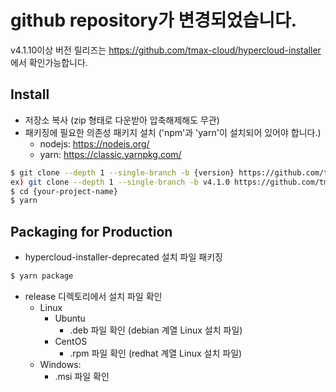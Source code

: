# github repository가 변경되었습니다.

v4.1.10이상 버전 릴리즈는 https://github.com/tmax-cloud/hypercloud-installer 에서 확인가능합니다.

## Install

- 저장소 복사 (zip 형태로 다운받아 압축해제해도 무관)
- 패키징에 필요한 의존성 패키지 설치 ('npm'과 'yarn'이 설치되어 있어야 합니다.)
  - nodejs: https://nodejs.org/
  - yarn: https://classic.yarnpkg.com/

```bash
$ git clone --depth 1 --single-branch -b {version} https://github.com/tmax-cloud/hypercloud-installer-deprecated.git {your-project-name}
ex) git clone --depth 1 --single-branch -b v4.1.0 https://github.com/tmax-cloud/hypercloud-installer-deprecated.git hypercloud-installer-deprecated
$ cd {your-project-name}
$ yarn
```

## Packaging for Production

- hypercloud-installer-deprecated 설치 파일 패키징

```bash
$ yarn package
```

- release 디렉토리에서 설치 파일 확인
  - Linux
    - Ubuntu
      - .deb 파일 확인 (debian 계열 Linux 설치 파일)
    - CentOS
      - .rpm 파일 확인 (redhat 계열 Linux 설치 파일)
  - Windows:
    - .msi 파일 확인

